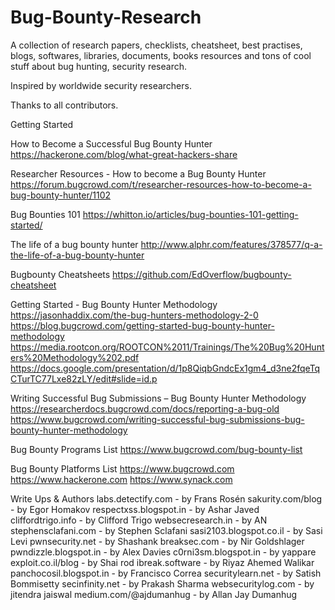 # Bug-Bounty-Research

A collection of research papers, checklists, cheatsheet, best practises, blogs, softwares, libraries, documents, books resources and tons of cool stuff about bug hunting, security research.

Inspired by worldwide security researchers.

Thanks to all contributors.



Getting Started

How to Become a Successful Bug Bounty Hunter
https://hackerone.com/blog/what-great-hackers-share

Researcher Resources - How to become a Bug Bounty Hunter
https://forum.bugcrowd.com/t/researcher-resources-how-to-become-a-bug-bounty-hunter/1102

Bug Bounties 101
https://whitton.io/articles/bug-bounties-101-getting-started/

The life of a bug bounty hunter
http://www.alphr.com/features/378577/q-a-the-life-of-a-bug-bounty-hunter

Bugbounty Cheatsheets
https://github.com/EdOverflow/bugbounty-cheatsheet

Getting Started - Bug Bounty Hunter Methodology
https://jasonhaddix.com/the-bug-hunters-methodology-2-0
https://blog.bugcrowd.com/getting-started-bug-bounty-hunter-methodology
https://media.rootcon.org/ROOTCON%2011/Trainings/The%20Bug%20Hunters%20Methodology%202.pdf
https://docs.google.com/presentation/d/1p8QiqbGndcEx1gm4_d3ne2fqeTqCTurTC77Lxe82zLY/edit#slide=id.p

Writing Successful Bug Submissions – Bug Bounty Hunter Methodology
https://researcherdocs.bugcrowd.com/docs/reporting-a-bug-old
https://www.bugcrowd.com/writing-successful-bug-submissions-bug-bounty-hunter-methodology

Bug Bounty Programs List 
https://www.bugcrowd.com/bug-bounty-list


Bug Bounty Platforms List
https://www.bugcrowd.com
https://www.hackerone.com
https://www.synack.com


Write Ups & Authors
labs.detectify.com - by Frans Rosén
sakurity.com/blog - by Egor Homakov
respectxss.blogspot.in - by Ashar Javed
cliffordtrigo.info - by Clifford Trigo
websecresearch.in - by AN
stephensclafani.com - by Stephen Sclafani
sasi2103.blogspot.co.il - by Sasi Levi
pwnsecurity.net - by Shashank
breaksec.com - by Nir Goldshlager
pwndizzle.blogspot.in - by Alex Davies
c0rni3sm.blogspot.in - by yappare
exploit.co.il/blog - by Shai rod
ibreak.software - by Riyaz Ahemed Walikar
panchocosil.blogspot.in - by Francisco Correa
securitylearn.net - by Satish Bommisetty
secinfinity.net - by Prakash Sharma
websecuritylog.com - by jitendra jaiswal
medium.com/@ajdumanhug - by Allan Jay Dumanhug

